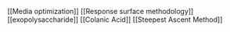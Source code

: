 [[Media optimization]]
[[Response surface methodology]]
[[exopolysaccharide]]
[[Colanic Acid]]
[[Steepest Ascent Method]]
